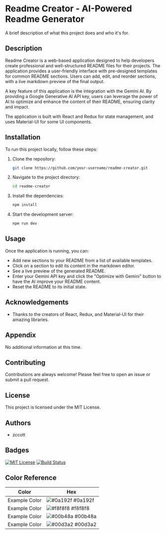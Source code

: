 # Readme Creator - AI-Powered Readme Generator

A brief description of what this project does and who it's for.

## Description

Readme Creator is a web-based application designed to help developers create professional and well-structured README files for their projects. The application provides a user-friendly interface with pre-designed templates for common README sections. Users can add, edit, and reorder sections, with a live markdown preview of the final output.

A key feature of this application is the integration with the Gemini AI. By providing a Google Generative AI API key, users can leverage the power of AI to optimize and enhance the content of their README, ensuring clarity and impact.

The application is built with React and Redux for state management, and uses Material-UI for some UI components.

## Installation

To run this project locally, follow these steps:

1.  Clone the repository:
    ```bash
    git clone https://github.com/your-username/readme-creator.git
    ```
2.  Navigate to the project directory:
    ```bash
    cd readme-creator
    ```
3.  Install the dependencies:
    ```bash
    npm install
    ```
4.  Start the development server:
    ```bash
    npm run dev
    ```

## Usage

Once the application is running, you can:

*   Add new sections to your README from a list of available templates.
*   Click on a section to edit its content in the markdown editor.
*   See a live preview of the generated README.
*   Enter your Gemini API key and click the "Optimize with Gemini" button to have the AI improve your README content.
*   Reset the README to its initial state.

## Acknowledgements

*   Thanks to the creators of React, Redux, and Material-UI for their amazing libraries.

## Appendix

No additional information at this time.

## Contributing

Contributions are always welcome! Please feel free to open an issue or submit a pull request.

## License

This project is licensed under the MIT License.

## Authors

*   zccott

## Badges

[![MIT License](https://img.shields.io/badge/License-MIT-yellow.svg)](https://choosealicense.com/licenses/mit/)
[![Build Status](https://travis-ci.org/joemccann/dillinger.svg?branch=master)](https://travis-ci.org/joemccann/dillinger)

## Color Reference

| Color             | Hex                                                                |
| ----------------- | ------------------------------------------------------------------ |
| Example Color | ![#0a192f](https://via.placeholder.com/10/0a192f?text=+) #0a192f |
| Example Color | ![#f8f8f8](https://via.placeholder.com/10/f8f8f8?text=+) #f8f8f8 |
| Example Color | ![#00b48a](https://via.placeholder.com/10/00b48a?text=+) #00b48a |
| Example Color | ![#00d3a2](https://via.placeholder.com/10/00d3a2?text=+) #00d3a2 |